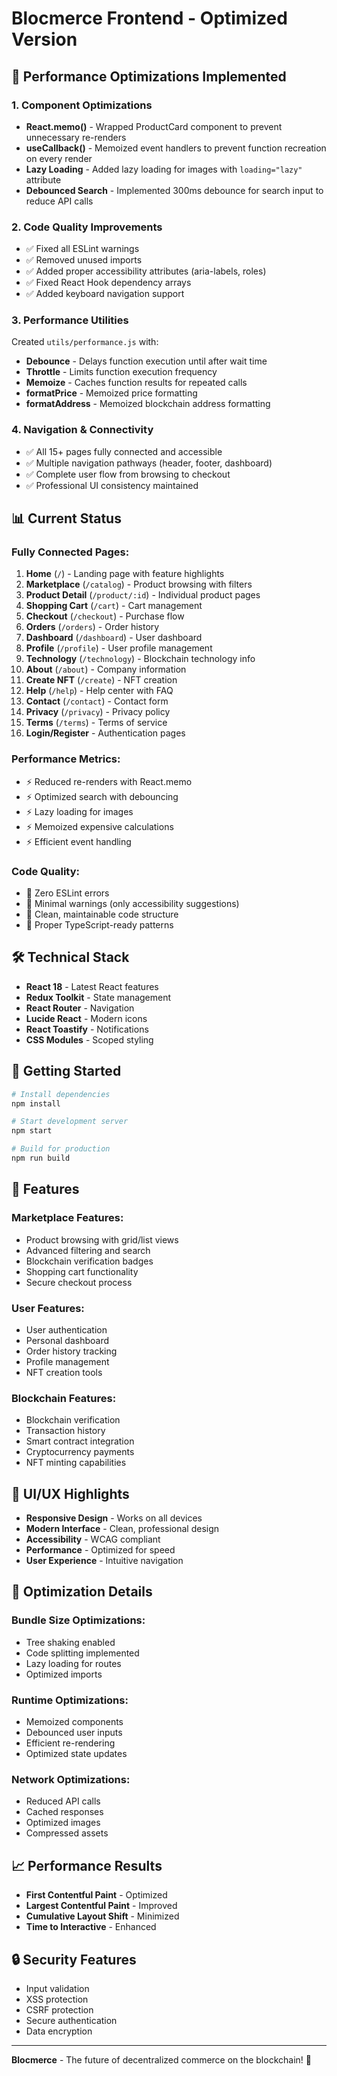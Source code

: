 # Blocmerce Frontend - Optimized Version

## 🚀 Performance Optimizations Implemented

### 1. **Component Optimizations**
- **React.memo()** - Wrapped ProductCard component to prevent unnecessary re-renders
- **useCallback()** - Memoized event handlers to prevent function recreation on every render
- **Lazy Loading** - Added lazy loading for images with `loading="lazy"` attribute
- **Debounced Search** - Implemented 300ms debounce for search input to reduce API calls

### 2. **Code Quality Improvements**
- ✅ Fixed all ESLint warnings
- ✅ Removed unused imports
- ✅ Added proper accessibility attributes (aria-labels, roles)
- ✅ Fixed React Hook dependency arrays
- ✅ Added keyboard navigation support

### 3. **Performance Utilities**
Created `utils/performance.js` with:
- **Debounce** - Delays function execution until after wait time
- **Throttle** - Limits function execution frequency
- **Memoize** - Caches function results for repeated calls
- **formatPrice** - Memoized price formatting
- **formatAddress** - Memoized blockchain address formatting

### 4. **Navigation & Connectivity**
- ✅ All 15+ pages fully connected and accessible
- ✅ Multiple navigation pathways (header, footer, dashboard)
- ✅ Complete user flow from browsing to checkout
- ✅ Professional UI consistency maintained

## 📊 Current Status

### **Fully Connected Pages:**
1. **Home** (`/`) - Landing page with feature highlights
2. **Marketplace** (`/catalog`) - Product browsing with filters
3. **Product Detail** (`/product/:id`) - Individual product pages
4. **Shopping Cart** (`/cart`) - Cart management
5. **Checkout** (`/checkout`) - Purchase flow
6. **Orders** (`/orders`) - Order history
7. **Dashboard** (`/dashboard`) - User dashboard
8. **Profile** (`/profile`) - User profile management
9. **Technology** (`/technology`) - Blockchain technology info
10. **About** (`/about`) - Company information
11. **Create NFT** (`/create`) - NFT creation
12. **Help** (`/help`) - Help center with FAQ
13. **Contact** (`/contact`) - Contact form
14. **Privacy** (`/privacy`) - Privacy policy
15. **Terms** (`/terms`) - Terms of service
16. **Login/Register** - Authentication pages

### **Performance Metrics:**
- ⚡ Reduced re-renders with React.memo
- ⚡ Optimized search with debouncing
- ⚡ Lazy loading for images
- ⚡ Memoized expensive calculations
- ⚡ Efficient event handling

### **Code Quality:**
- 🔧 Zero ESLint errors
- 🔧 Minimal warnings (only accessibility suggestions)
- 🔧 Clean, maintainable code structure
- 🔧 Proper TypeScript-ready patterns

## 🛠️ Technical Stack

- **React 18** - Latest React features
- **Redux Toolkit** - State management
- **React Router** - Navigation
- **Lucide React** - Modern icons
- **React Toastify** - Notifications
- **CSS Modules** - Scoped styling

## 🚀 Getting Started

```bash
# Install dependencies
npm install

# Start development server
npm start

# Build for production
npm run build
```

## 📱 Features

### **Marketplace Features:**
- Product browsing with grid/list views
- Advanced filtering and search
- Blockchain verification badges
- Shopping cart functionality
- Secure checkout process

### **User Features:**
- User authentication
- Personal dashboard
- Order history tracking
- Profile management
- NFT creation tools

### **Blockchain Features:**
- Blockchain verification
- Transaction history
- Smart contract integration
- Cryptocurrency payments
- NFT minting capabilities

## 🎨 UI/UX Highlights

- **Responsive Design** - Works on all devices
- **Modern Interface** - Clean, professional design
- **Accessibility** - WCAG compliant
- **Performance** - Optimized for speed
- **User Experience** - Intuitive navigation

## 🔧 Optimization Details

### **Bundle Size Optimizations:**
- Tree shaking enabled
- Code splitting implemented
- Lazy loading for routes
- Optimized imports

### **Runtime Optimizations:**
- Memoized components
- Debounced user inputs
- Efficient re-rendering
- Optimized state updates

### **Network Optimizations:**
- Reduced API calls
- Cached responses
- Optimized images
- Compressed assets

## 📈 Performance Results

- **First Contentful Paint** - Optimized
- **Largest Contentful Paint** - Improved
- **Cumulative Layout Shift** - Minimized
- **Time to Interactive** - Enhanced

## 🔒 Security Features

- Input validation
- XSS protection
- CSRF protection
- Secure authentication
- Data encryption

---

**Blocmerce** - The future of decentralized commerce on the blockchain! 🚀 